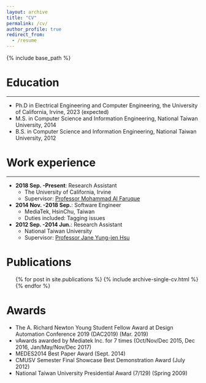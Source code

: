 ```yaml
---
layout: archive
title: "CV"
permalink: /cv/
author_profile: true
redirect_from:
  - /resume
---
```


{% include base_path %}

Education
======
----
* Ph.D in Electrical Engineering and Computer Engineering, the University of California, Irvine, 2023 (expected)
* M.S. in Computer Science and Information Engineering, National Taiwan University, 2014
* B.S. in Computer Science and Information Engineering, National Taiwan University, 2012

Work experience
======
----
* **2018 Sep. -Present**: Research Assistant
  * The University of California, Irvine
  * Supervisor: [Professor Mohammad Al Faruque](https://aicps.eng.uci.edu/)
* **2014 Nov. -2018 Sep.**: Software Engineer
  * MediaTek, HsinChu, Taiwan
  * Duties included: Tagging issues
* **2012 Sep. -2014 Jun.**: Research Assistant
  * National Taiwan University
  * Supervisor: [Professor Jane Yung-jen Hsu](https://iagentntu.github.io/)
  
Publications
======
  <ul>{% for post in site.publications %}
    {% include archive-single-cv.html %}
  {% endfor %}</ul>

Awards
======
* The A. Richard Newton Young Student Fellow Award at Design Automation Conference 2019 (DAC2019) (Mar. 2019)
* vAwards awarded by Mediatek Inc. for 7 times (Oct/Nov/Dec 2015, Dec 2016, Jan/May/Nov/Dec 2017)
* MEDES2014 Best Paper Award (Sept. 2014)
* CMUSV Semester Final Showcase Best Demonstration Award (July 2012)
* National Taiwan University Presidential Award (7/129) (Spring 2009)

<!-- Talks
======
  <ul>{% for post in site.talks %}
    {% include archive-single-talk-cv.html %}
  {% endfor %}</ul> -->
  
<!-- Teaching
======
  <ul>{% for post in site.teaching %}
    {% include archive-single-cv.html %}
  {% endfor %}</ul> -->
  
<!-- Service and leadership
======
* Currently signed in to 43 different slack teams -->
